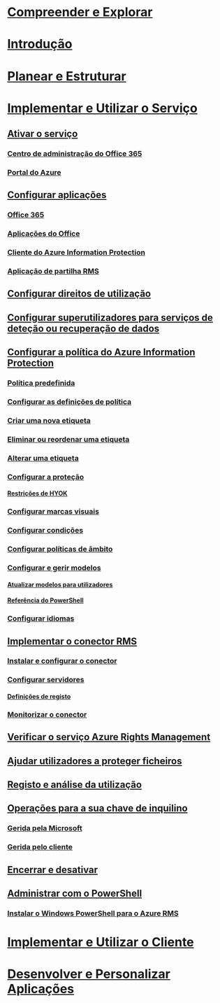 # [Compreender e Explorar](/information-protection/understand-explore/what-is-information-protection)
# [Introdução](/information-protection/get-started/requirements-azure-rms)
# [Planear e Estruturar](/information-protection/plan-design/deployment-roadmap)
# [Implementar e Utilizar o Serviço](activate-service.md)
## [Ativar o serviço](activate-service.md)
### [Centro de administração do Office 365](activate-office365.md)
### [Portal do Azure](activate-azure.md)
## [Configurar aplicações](configure-applications.md)
### [Office 365](configure-office365.md)
### [Aplicações do Office](configure-office-apps.md)
### [Cliente do Azure Information Protection](configure-client.md)
### [Aplicação de partilha RMS](configure-sharing-app.md)
## [Configurar direitos de utilização](configure-usage-rights.md)
## [Configurar superutilizadores para serviços de deteção ou recuperação de dados](configure-super-users.md)
## [Configurar a política do Azure Information Protection](configure-policy.md)
### [Política predefinida](configure-policy-default.md)
### [Configurar as definições de política](configure-policy-settings.md)
### [Criar uma nova etiqueta](configure-policy-new-label.md)
### [Eliminar ou reordenar uma etiqueta](configure-policy-delete-reorder.md)
### [Alterar uma etiqueta](configure-policy-change-label.md)
### [Configurar a proteção](configure-policy-protection.md)
#### [Restrições de HYOK](configure-adrms-restrictions.md)
### [Configurar marcas visuais](configure-policy-markings.md)
### [Configurar condições](configure-policy-classification.md)
### [Configurar políticas de âmbito](configure-policy-scope.md)
### [Configurar e gerir modelos](configure-policy-templates.md)
#### [Atualizar modelos para utilizadores](refresh-templates.md)
#### [Referência do PowerShell](configure-templates-with-powershell.md)
### [Configurar idiomas](configure-policy-languages.md)
## [Implementar o conector RMS](deploy-rms-connector.md)
### [Instalar e configurar o conector](install-configure-rms-connector.md)
### [Configurar servidores](configure-servers-rms-connector.md)
#### [Definições de registo](rms-connector-registry-settings.md)
### [Monitorizar o conector](monitor-rms-connector.md)
## [Verificar o serviço Azure Rights Management](verify.md)
## [Ajudar utilizadores a proteger ficheiros](help-users.md)
## [Registo e análise da utilização](log-analyze-usage.md)
## [Operações para a sua chave de inquilino](operations-tenant-key.md)
### [Gerida pela Microsoft](operations-microsoft-managed-tenant-key.md)
### [Gerida pelo cliente](operations-customer-managed-tenant-key.md)
## [Encerrar e desativar](decommission-deactivate.md)
## [Administrar com o PowerShell](administer-powershell.md)
### [Instalar o Windows PowerShell para o Azure RMS](install-powershell.md)
# [Implementar e Utilizar o Cliente](/information-protection/rms-client/use-client)
# [Desenvolver e Personalizar Aplicações](/information-protection/develop/developers-guide)

